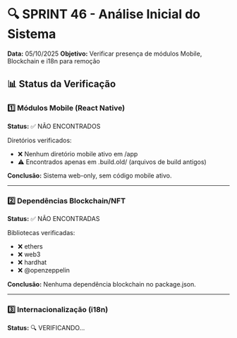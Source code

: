 # 🔍 SPRINT 46 - Análise Inicial do Sistema
**Data:** 05/10/2025
**Objetivo:** Verificar presença de módulos Mobile, Blockchain e i18n para remoção

## 📊 Status da Verificação

### 1️⃣ Módulos Mobile (React Native)
**Status:** ✅ NÃO ENCONTRADOS

Diretórios verificados:
- ❌ Nenhum diretório mobile ativo em /app
- ⚠️  Encontrados apenas em .build.old/ (arquivos de build antigos)

**Conclusão:** Sistema web-only, sem código mobile ativo.

---

### 2️⃣ Dependências Blockchain/NFT
**Status:** ✅ NÃO ENCONTRADAS

Bibliotecas verificadas:
- ❌ ethers
- ❌ web3
- ❌ hardhat
- ❌ @openzeppelin

**Conclusão:** Nenhuma dependência blockchain no package.json.

---

### 3️⃣ Internacionalização (i18n)
**Status:** 🔍 VERIFICANDO...


